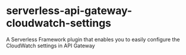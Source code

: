 # serverless-api-gateway-cloudwatch-settings
A Serverless Framework plugin that enables you to easily configure the CloudWatch settings in API Gateway
